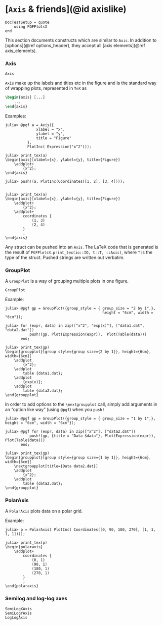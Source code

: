 # [`Axis` & friends](@id axislike)

```@meta
DocTestSetup = quote
    using PGFPlotsX
end
```

This section documents constructs which are similar to `Axis`. In addition to [options](@ref options_header), they accept all [axis elements](@ref axis_elements).

### Axis

```@docs
Axis
```

`Axis` make up the labels and titles etc in the figure and is the standard way of wrapping plots, represented in `TeX` as

```tex
\begin{axis} [...]
    ...
\end{axis}
```

Examples:

```jldoctest
julia> @pgf a = Axis({
              xlabel = "x",
              ylabel = "y",
              title = "Figure"
          },
          PlotInc( Expression("x^2")));

julia> print_tex(a)
\begin{axis}[xlabel={x}, ylabel={y}, title={Figure}]
    \addplot+
        {x^2};
\end{axis}

julia> push!(a, PlotInc(Coordinates([1, 2], [3, 4])));


julia> print_tex(a)
\begin{axis}[xlabel={x}, ylabel={y}, title={Figure}]
    \addplot+
        {x^2};
    \addplot+
        coordinates {
            (1, 3)
            (2, 4)
        }
        ;
\end{axis}
```

Any struct can be pushed into an `Axis`. The LaTeX code that is generated is the result of `PGFPlotsX.print_tex(io::IO, t::T, ::Axis)`, where `T` is the type of the struct.
Pushed strings are written out verbatim.

### GroupPlot

A `GroupPlot` is a way of grouping multiple plots in one figure.

```@docs
GroupPlot
```

Example:

```jldoctest
julia> @pgf gp = GroupPlot({group_style = { group_size = "2 by 1",},
                                            height = "6cm", width = "6cm"});

julia> for (expr, data) in zip(["x^2", "exp(x)"], ["data1.dat", "data2.dat"])
           push!(gp, Plot(Expression(expr)),  Plot(Table(data)))
       end;

julia> print_tex(gp)
\begin{groupplot}[group style={group size={2 by 1}}, height={6cm}, width={6cm}]
    \addplot
        {x^2};
    \addplot
        table {data1.dat};
    \addplot
        {exp(x)};
    \addplot
        table {data2.dat};
\end{groupplot}
```

In order to add options to the `\nextgroupplot` call, simply add arguments in
an “option like way” (using `@pgf`) when you `push!`

```jldoctest
julia> @pgf gp = GroupPlot({group_style = { group_size = "1 by 1",}, height = "6cm", width = "6cm"});

julia> @pgf for (expr, data) in zip(["x^2"], ["data2.dat"])
           push!(gp, {title = "Data $data"}, Plot(Expression(expr)),  Plot(Table(data)))
       end;

julia> print_tex(gp)
\begin{groupplot}[group style={group size={1 by 1}}, height={6cm}, width={6cm}]
    \nextgroupplot[title={Data data2.dat}]
    \addplot
        {x^2};
    \addplot
        table {data2.dat};
\end{groupplot}
```

### PolarAxis

A `PolarAxis` plots data on a polar grid.

Example:

```jldoctest
julia> p = PolarAxis( PlotInc( Coordinates([0, 90, 180, 270], [1, 1, 1, 1])));

julia> print_tex(p)
\begin{polaraxis}
    \addplot+
        coordinates {
            (0, 1)
            (90, 1)
            (180, 1)
            (270, 1)
        }
        ;
\end{polaraxis}
```

### Semilog and log-log axes

```@docs
SemiLogXAxis
SemiLogYAxis
LogLogAxis
```
